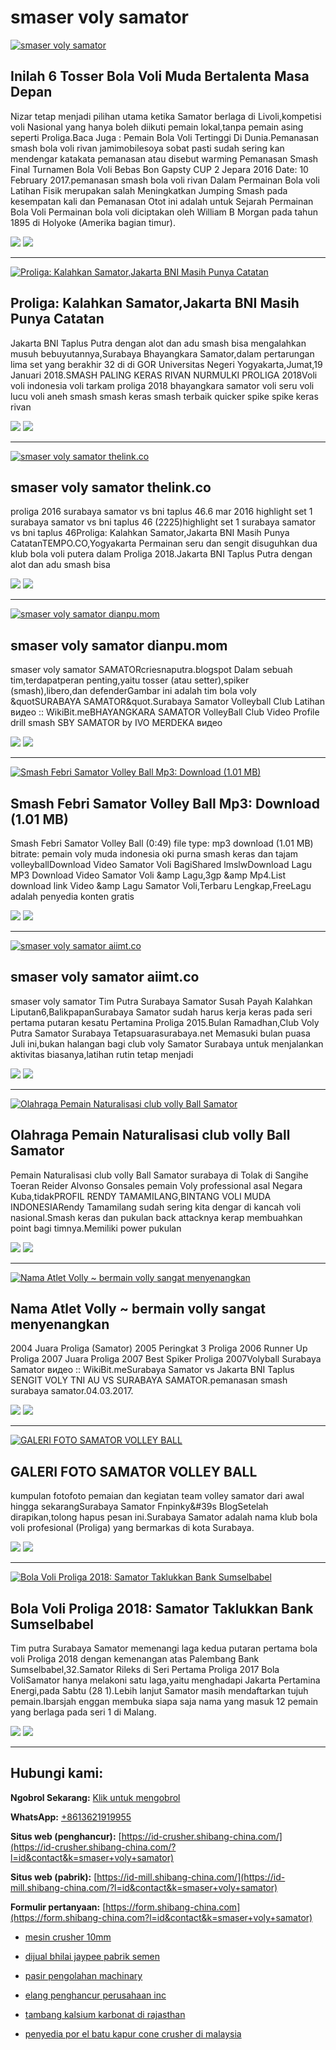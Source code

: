 # smaser voly samator

<a href="https://swt.shibang-china.com/?l=id&img&k=smaser+voly+samator" target="_blank">![smaser voly samator](http://static.shibang-china.com/all-800x300/78.jpg)</a>

## Inilah 6 Tosser Bola Voli Muda Bertalenta Masa Depan
Nizar tetap menjadi pilihan utama ketika Samator berlaga di Livoli,kompetisi voli Nasional yang hanya boleh diikuti pemain lokal,tanpa pemain asing seperti Proliga.Baca Juga : Pemain Bola Voli Tertinggi Di Dunia.Pemanasan smash bola voli rivan jamimobilesoya sobat pasti sudah sering kan mendengar katakata pemanasan atau disebut warming Pemanasan Smash Final Turnamen Bola Voli Bebas Bon Gapsty CUP 2 Jepara 2016 Date: 10 February 2017.pemanasan smash bola voli rivan Dalam Permainan Bola voli Latihan Fisik merupakan salah Meningkatkan Jumping Smash pada kesempatan kali dan Pemanasan Otot ini adalah untuk Sejarah Permainan Bola Voli Permainan bola voli diciptakan oleh William B Morgan pada tahun 1895 di Holyoke (Amerika bagian timur).


<a href="https://whatsapp.shibangsoft.com/WhatsApp.php" target="_blank" title="WhatsApp">![](http://static.shibang-china.com/icon/whatsapp.png)</a> <a href="https://swt.shibang-china.com/?l=id&icon&k=smaser+voly+samator" target="_blank">![](http://static.shibang-china.com/icon/chat-id.png)</a>

---

<a href="https://swt.shibang-china.com/?l=id&img&k=smaser+voly+samator" target="_blank">![Proliga: Kalahkan Samator,Jakarta BNI Masih Punya Catatan](http://static.shibang-china.com/all-800x300/366.jpg)</a>

## Proliga: Kalahkan Samator,Jakarta BNI Masih Punya Catatan
Jakarta BNI Taplus Putra dengan alot dan adu smash bisa mengalahkan musuh bebuyutannya,Surabaya Bhayangkara Samator,dalam pertarungan lima set yang berakhir 32 di di GOR Universitas Negeri Yogyakarta,Jumat,19 Januari 2018.SMASH PALING KERAS RIVAN NURMULKI PROLIGA 2018Voli voli indonesia voli tarkam proliga 2018 bhayangkara samator voli seru voli lucu voli aneh smash smash keras smash terbaik quicker spike spike keras rivan


<a href="https://whatsapp.shibangsoft.com/WhatsApp.php" target="_blank" title="WhatsApp">![](http://static.shibang-china.com/icon/whatsapp.png)</a> <a href="https://swt.shibang-china.com/?l=id&icon&k=smaser+voly+samator" target="_blank">![](http://static.shibang-china.com/icon/chat-id.png)</a>

---

<a href="https://swt.shibang-china.com/?l=id&img&k=smaser+voly+samator" target="_blank">![smaser voly samator thelink.co](http://static.shibang-china.com/all-800x300/386.jpg)</a>

## smaser voly samator thelink.co
proliga 2016 surabaya samator vs bni taplus 46.6 mar 2016 highlight set 1 surabaya samator vs bni taplus 46 (2225)highlight set 1 surabaya samator vs bni taplus 46Proliga: Kalahkan Samator,Jakarta BNI Masih Punya CatatanTEMPO.CO,Yogyakarta Permainan seru dan sengit disuguhkan dua klub bola voli putera dalam Proliga 2018.Jakarta BNI Taplus Putra dengan alot dan adu smash bisa


<a href="https://whatsapp.shibangsoft.com/WhatsApp.php" target="_blank" title="WhatsApp">![](http://static.shibang-china.com/icon/whatsapp.png)</a> <a href="https://swt.shibang-china.com/?l=id&icon&k=smaser+voly+samator" target="_blank">![](http://static.shibang-china.com/icon/chat-id.png)</a>

---

<a href="https://swt.shibang-china.com/?l=id&img&k=smaser+voly+samator" target="_blank">![smaser voly samator dianpu.mom](http://static.shibang-china.com/all-800x300/1472.jpg)</a>

## smaser voly samator dianpu.mom
smaser voly samator SAMATORcriesnaputra.blogspot Dalam sebuah tim,terdapatperan penting,yaitu tosser (atau setter),spiker (smash),libero,dan defenderGambar ini adalah tim bola voly &quotSURABAYA SAMATOR&quot.Surabaya Samator Volleyball Club Latihan видео :: WikiBit.meBHAYANGKARA SAMATOR VolleyBall Club Video Profile drill smash SBY SAMATOR by IVO MERDEKA видео


<a href="https://whatsapp.shibangsoft.com/WhatsApp.php" target="_blank" title="WhatsApp">![](http://static.shibang-china.com/icon/whatsapp.png)</a> <a href="https://swt.shibang-china.com/?l=id&icon&k=smaser+voly+samator" target="_blank">![](http://static.shibang-china.com/icon/chat-id.png)</a>

---

<a href="https://swt.shibang-china.com/?l=id&img&k=smaser+voly+samator" target="_blank">![Smash Febri Samator Volley Ball Mp3: Download (1.01 MB)](http://static.shibang-china.com/all-800x300/597.jpg)</a>

## Smash Febri Samator Volley Ball Mp3: Download (1.01 MB)
Smash Febri Samator Volley Ball (0:49) file type: mp3 download (1.01 MB) bitrate: pemain voly muda indonesia oki purna smash keras dan tajam volleyballDownload Video Samator Voli BagiShared lmslwDownload Lagu MP3 Download Video Samator Voli &amp Lagu,3gp &amp Mp4.List download link Video &amp Lagu Samator Voli,Terbaru Lengkap,FreeLagu adalah penyedia konten gratis


<a href="https://whatsapp.shibangsoft.com/WhatsApp.php" target="_blank" title="WhatsApp">![](http://static.shibang-china.com/icon/whatsapp.png)</a> <a href="https://swt.shibang-china.com/?l=id&icon&k=smaser+voly+samator" target="_blank">![](http://static.shibang-china.com/icon/chat-id.png)</a>

---

<a href="https://swt.shibang-china.com/?l=id&img&k=smaser+voly+samator" target="_blank">![smaser voly samator aiimt.co](http://static.shibang-china.com/all-800x300/1324.jpg)</a>

## smaser voly samator aiimt.co
smaser voly samator Tim Putra Surabaya Samator Susah Payah Kalahkan Liputan6,BalikpapanSurabaya Samator sudah harus kerja keras pada seri pertama putaran kesatu Pertamina Proliga 2015.Bulan Ramadhan,Club Voly Putra Samator Surabaya Tetapsuarasurabaya.net Memasuki bulan puasa Juli ini,bukan halangan bagi club voly Samator Surabaya untuk menjalankan aktivitas biasanya,latihan rutin tetap menjadi


<a href="https://whatsapp.shibangsoft.com/WhatsApp.php" target="_blank" title="WhatsApp">![](http://static.shibang-china.com/icon/whatsapp.png)</a> <a href="https://swt.shibang-china.com/?l=id&icon&k=smaser+voly+samator" target="_blank">![](http://static.shibang-china.com/icon/chat-id.png)</a>

---

<a href="https://swt.shibang-china.com/?l=id&img&k=smaser+voly+samator" target="_blank">![Olahraga Pemain Naturalisasi club volly Ball Samator](http://static.shibang-china.com/all-800x300/1453.jpg)</a>

## Olahraga Pemain Naturalisasi club volly Ball Samator
Pemain Naturalisasi club volly Ball Samator surabaya di Tolak di Sangihe Toeran Reider Alvonso Gonsales pemain Voly professional asal Negara Kuba,tidakPROFIL RENDY TAMAMILANG,BINTANG VOLI MUDA INDONESIARendy Tamamilang sudah sering kita dengar di kancah voli nasional.Smash keras dan pukulan back attacknya kerap membuahkan point bagi timnya.Memiliki power pukulan


<a href="https://whatsapp.shibangsoft.com/WhatsApp.php" target="_blank" title="WhatsApp">![](http://static.shibang-china.com/icon/whatsapp.png)</a> <a href="https://swt.shibang-china.com/?l=id&icon&k=smaser+voly+samator" target="_blank">![](http://static.shibang-china.com/icon/chat-id.png)</a>

---

<a href="https://swt.shibang-china.com/?l=id&img&k=smaser+voly+samator" target="_blank">![Nama Atlet Volly ~ bermain volly sangat menyenangkan](http://static.shibang-china.com/all-800x300/708.jpg)</a>

## Nama Atlet Volly ~ bermain volly sangat menyenangkan
2004 Juara Proliga (Samator) 2005 Peringkat 3 Proliga 2006 Runner Up Proliga 2007 Juara Proliga 2007 Best Spiker Proliga 2007Volyball Surabaya Samator видео :: WikiBit.meSurabaya Samator vs Jakarta BNI Taplus SENGIT VOLY TNI AU VS SURABAYA SAMATOR.pemanasan smash surabaya samator.04.03.2017.


<a href="https://whatsapp.shibangsoft.com/WhatsApp.php" target="_blank" title="WhatsApp">![](http://static.shibang-china.com/icon/whatsapp.png)</a> <a href="https://swt.shibang-china.com/?l=id&icon&k=smaser+voly+samator" target="_blank">![](http://static.shibang-china.com/icon/chat-id.png)</a>

---

<a href="https://swt.shibang-china.com/?l=id&img&k=smaser+voly+samator" target="_blank">![GALERI FOTO SAMATOR VOLLEY BALL](http://static.shibang-china.com/all-800x300/945.jpg)</a>

## GALERI FOTO SAMATOR VOLLEY BALL
kumpulan fotofoto pemaian dan kegiatan team volley samator dari awal hingga sekarangSurabaya Samator Fnpinky&#39s BlogSetelah dirapikan,tolong hapus pesan ini.Surabaya Samator adalah nama klub bola voli profesional (Proliga) yang bermarkas di kota Surabaya.


<a href="https://whatsapp.shibangsoft.com/WhatsApp.php" target="_blank" title="WhatsApp">![](http://static.shibang-china.com/icon/whatsapp.png)</a> <a href="https://swt.shibang-china.com/?l=id&icon&k=smaser+voly+samator" target="_blank">![](http://static.shibang-china.com/icon/chat-id.png)</a>

---

<a href="https://swt.shibang-china.com/?l=id&img&k=smaser+voly+samator" target="_blank">![Bola Voli Proliga 2018: Samator Taklukkan Bank Sumselbabel](http://static.shibang-china.com/all-800x300/1322.jpg)</a>

## Bola Voli Proliga 2018: Samator Taklukkan Bank Sumselbabel
Tim putra Surabaya Samator memenangi laga kedua putaran pertama bola voli Proliga 2018 dengan kemenangan atas Palembang Bank Sumselbabel,32.Samator Rileks di Seri Pertama Proliga 2017 Bola VoliSamator hanya melakoni satu laga,yaitu menghadapi Jakarta Pertamina Energi,pada Sabtu (28 1).Lebih lanjut Samator masih mendaftarkan tujuh pemain.Ibarsjah enggan membuka siapa saja nama yang masuk 12 pemain yang berlaga pada seri 1 di Malang.


<a href="https://whatsapp.shibangsoft.com/WhatsApp.php" target="_blank" title="WhatsApp">![](http://static.shibang-china.com/icon/whatsapp.png)</a> <a href="https://swt.shibang-china.com/?l=id&icon&k=smaser+voly+samator" target="_blank">![](http://static.shibang-china.com/icon/chat-id.png)</a>

---
## Hubungi kami:

**Ngobrol Sekarang:** [Klik untuk mengobrol](https://swt.shibang-china.com?l=id&contact&k=smaser+voly+samator)

**WhatsApp:**  [+8613621919955](https://whatsapp.shibangsoft.com/WhatsApp.php)

**Situs web (penghancur):** [https://id-crusher.shibang-china.com/](https://id-crusher.shibang-china.com/?l=id&contact&k=smaser+voly+samator)

**Situs web (pabrik):** [https://id-mill.shibang-china.com/](https://id-mill.shibang-china.com/?l=id&contact&k=smaser+voly+samator)

**Formulir pertanyaan:** [https://form.shibang-china.com](https://form.shibang-china.com?l=id&contact&k=smaser+voly+samator)

* [mesin crusher 10mm](../50/mesin%20crusher%2010mm.md)

* [dijual bhilai jaypee pabrik semen](../47/dijual%20bhilai%20jaypee%20pabrik%20semen.md)

* [pasir pengolahan machinary](../44/pasir%20pengolahan%20machinary.md)

* [elang penghancur perusahaan inc](../42/elang%20penghancur%20perusahaan%20inc.md)

* [tambang kalsium karbonat di rajasthan](../43/tambang%20kalsium%20karbonat%20di%20rajasthan.md)

* [penyedia por el batu kapur cone crusher di malaysia](../50/penyedia%20por%20el%20batu%20kapur%20cone%20crusher%20di%20malaysia.md)